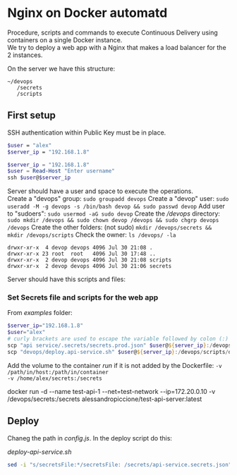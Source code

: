 # Nginx on Docker automatd

Procedure, scripts and commands to execute Continuous Delivery using containers on a single Docker instance.  
We try to deploy a web app with a Nginx that makes a load balancer for the 2 instances.

On the server we have this structure:

```
~/devops
   /secrets
   /scripts
```

## First setup

SSH authentication within Public Key must be in place.

```bash
$user = "alex"
$server_ip = "192.168.1.8"
```

```PowerShell
$server_ip = "192.168.1.8"
$user = Read-Host "Enter username"
ssh $user@$server_ip
```

Server should have a user and space to execute the operations.  
Create a "devops" group: `sudo groupadd devops`
Create a "devop" user: `sudo useradd -M -g devops -s /bin/bash devop && sudo passwd devop`
Add user to "sudoers": `sudo usermod -aG sudo devop`
Create the _/devops_ directory: `sudo mkdir /devops && sudo chown devop /devops && sudo chgrp devops /devops`
Create the other folders: (not sudo) `mkdir /devops/secrets && mkdir /devops/scripts`
Check the owner: `ls /devops/ -la`

```
drwxr-xr-x  4 devop devops 4096 Jul 30 21:08 .
drwxr-xr-x 23 root  root   4096 Jul 30 17:48 ..
drwxr-xr-x  2 devop devops 4096 Jul 30 21:08 scripts
drwxr-xr-x  2 devop devops 4096 Jul 30 21:06 secrets
```

Server should have this scripts and files:

### Set Secrets file and scripts for the web app

From _examples_ folder:

```PowerShell
$server_ip="192.168.1.8"
$user="alex"
# curly brackets are used to escape the variable followed by colon (:)
scp "api service/.secrets/secrets.prod.json" $user@${server_ip}:/devops/secrets/api-service.secrets.json
scp "devops/deploy.api-service.sh" $user@${server_ip}:/devops/scripts/deploy.api-service.sh
```

Add the volume to the container _run_ if it is not added by the Dockerfile:
`-v /path/in/host:/path/in/container`  
`-v /home/alex/secrets:/secrets`

docker run -d --name test-api-1 --net=test-network --ip=172.20.0.10 -v /devops/secrets:/secrets alessandropiccione/test-api-server:latest

## Deploy

Chaneg the path in _config.js_.
In the deploy script do this:

_deploy-api-service.sh_

```bash
sed -i "s/secretsFile:*/secretsFile: /secrets/api-service.secrets.json" src/config.json
```
